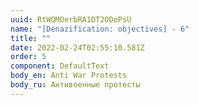 ```yaml
---
uuid: RtWQMOerbRA1DT2ODoPsU
name: "[Denazification: objectives] - 6"
title: ""
date: 2022-02-24T02:55:10.581Z
order: 5
component: DefaultText
body_en: Anti War Protests
body_ru: Антивоенные протесты
---
```

